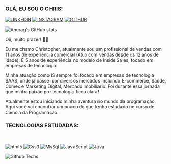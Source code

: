 

### OLÁ, EU SOU O CHRIS! 


[![LINKEDIN](https://img.shields.io/badge/LinkedIn-0077B5?style=for-the-badge&logo=linkedin&logoColor=white)](https://www.linkedin.com/in/christopher-martins-33691717a/)
[![INSTAGRAM](https://img.shields.io/badge/Instagram-E4405F?style=for-the-badge&logo=instagram&logoColor=white)](https://www.instagram.com/chriis_nata/)
[![GITHUB](https://img.shields.io/badge/GitHub-100000?style=for-the-badge&logo=github&logoColor=white)](https://github.com/Christopher-oss)

![Anurag's GitHub stats](https://github-readme-stats.vercel.app/api?username=Christopher-oss&theme=midnight-purple&show_icons=true)

Oii, muito prazer! 🖖🏾

Eu me chamo Christopher, atualmente sou um profissional de vendas com 11 anos de experiência comercial (Atuo com vendas desde os 12 anos de idade); E 5 anos de experiência no modelo de Inside Sales, focado em empresas de tecnologia.

Minha atuação como IS sempre foi focado em empresas de tecnologia SAAS, onde já passei por diversos mercados incluindo E-commerce, Saúde, Comex e Marketing Digital, Mercado Imobiliario. Foi durante essa jornada que minha paixão por tecnologia ficou clara!

Atualmente estou iniciando minha aventura no mundo da programação. Aqui você vai encontrar um pouco do que tenho estudado no curso de Ciencia da Programação. 

### TECNOLOGIAS ESTUDADAS: 

<div style= "display: inline_block"><br/>

 <img aligin= "center" alt= "html5" src= "https://img.shields.io/badge/HTML5-E34F26?style=for-the-badge&logo=html5&logoColor=white
 ">
 <img aligin= "center" alt= "Css3" src= "https://img.shields.io/badge/CSS-239120?&style=for-the-badge&logo=css3&logoColor=white
 ">
 <img aligin= "center" alt= "MySql" src= "https://img.shields.io/badge/MySQL-00000F?style=for-the-badge&logo=mysql&logoColor=white
 ">
 <img aligin= "center" alt= "JavaScript" src= "https://img.shields.io/badge/JavaScript-F7DF1E?style=for-the-badge&logo=javascript&logoColor=white
 ">
 <img aligin= "center" alt= "Java" src= "https://img.shields.io/badge/Java-ED8B00?style=for-the-badge&logo=openjdk&logoColor=white
 ">

<div/>



![Github Techs](https://github-readme-stats.vercel.app/api/top-langs/?username=Christopher-oss&theme=blue-green)
